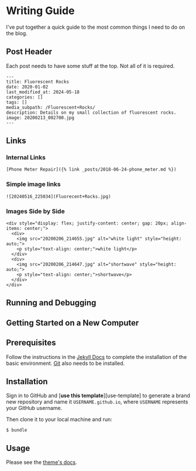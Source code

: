 # Writing Guide
I've put together a quick guide to the most common things I need to do on the blog.

## Post Header
Each post needs to have some stuff at the top. Not all of it is required. 

```
---
title: Fluorescent Rocks
date: 2020-01-02
last_modified_at: 2024-05-18
categories: []
tags: []
media_subpath: /Fluorescent+Rocks/
description: Details on my small collection of fluorescent rocks.
image: 20200213_002700.jpg
---
```
## Links
### Internal Links
`[Phone Meter Repair]({% link _posts/2018-06-24-phone_meter.md %})`
### Simple image links
`![20240516_225034](Fluorecent+Rocks.jpg)`

### Images Side by Side
```
<div style="display: flex; justify-content: center; gap: 20px; align-items: center;">
  <div>
    <img src="20200206_214655.jpg" alt="white light" style="height: auto;">  
    <p style="text-align: center;">white light</p>   
  </div>
  <div>
    <img src="20200206_214647.jpg" alt="shortwave" style="height: auto;">
    <p style="text-align: center;">shortwave</p>   
  </div>
</div>
```

## Running and Debugging

## Getting Started on a New Computer

## Prerequisites

Follow the instructions in the [Jekyll Docs](https://jekyllrb.com/docs/installation/) to complete the installation of
the basic environment. [Git](https://git-scm.com/) also needs to be installed.

## Installation

Sign in to GitHub and [**use this template**][use-template] to generate a brand new repository and name it
`USERNAME.github.io`, where `USERNAME` represents your GitHub username.

Then clone it to your local machine and run:

```console
$ bundle
```

## Usage

Please see the [theme's docs](https://github.com/cotes2020/jekyll-theme-chirpy#documentation).
